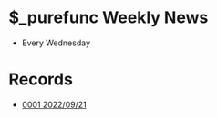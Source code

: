 # $_purefunc Weekly News
* Every Wednesday

# Records
* [0001 2022/09/21](https://github.com/PureFuncInc/purefunc-weekly-news/milestone/1)
